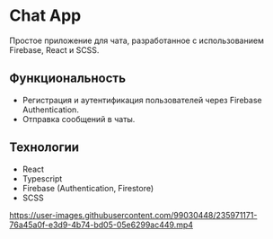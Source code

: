 # Chat App

Простое приложение для чата, разработанное с использованием Firebase, React и SCSS.

## Функциональность

- Регистрация и аутентификация пользователей через Firebase Authentication.
- Отправка сообщений в чаты.

## Технологии

- React
- Typescript
- Firebase (Authentication, Firestore)
- SCSS


https://user-images.githubusercontent.com/99030448/235971171-76a45a0f-e3d9-4b74-bd05-05e6299ac449.mp4

